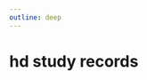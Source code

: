 ```yaml
---
outline: deep
---
```

# hd study records

<script setup>
import { data as posts } from './index.data.mts'
import Content from '@/components/Content.vue'
</script>

<Content :posts="posts" />
